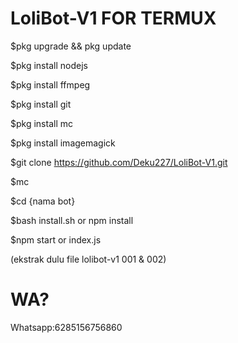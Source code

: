 # LoliBot-V1 FOR TERMUX

$pkg upgrade && pkg update

$pkg install nodejs

$pkg install ffmpeg

$pkg install git

$pkg install mc

$pkg install imagemagick

$git clone https://github.com/Deku227/LoliBot-V1.git

$mc

$cd {nama bot}

$bash install.sh or npm install

$npm start or index.js


(ekstrak dulu file lolibot-v1 001 & 002) 



# WA? 
Whatsapp:6285156756860


